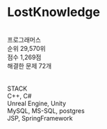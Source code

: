 # LostKnowledge
<br>
프로그래머스 <br>
순위 29,570위 <br>
점수 1,269점 <br>
해결한 문제 72개 <br>
<br>
<br>
STACK <br>
C++, C# <br>
Unreal Engine, Unity <br>
MySQL, MS-SQL, postgres <br>
JSP, SpringFramework
